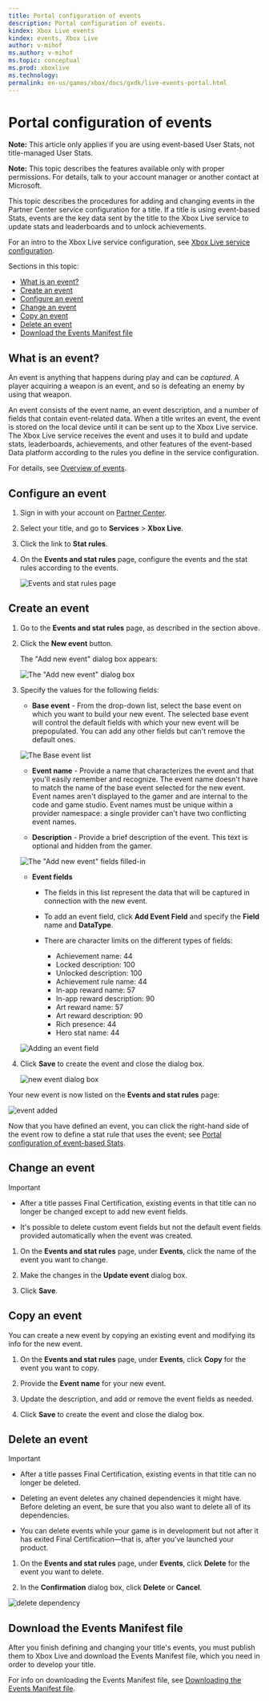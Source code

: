 ```yaml
---
title: Portal configuration of events
description: Portal configuration of events.
kindex: Xbox Live events
kindex: events, Xbox Live
author: v-mihof
ms.author: v-mihof
ms.topic: conceptual
ms.prod: xboxlive
ms.technology: 
permalink: en-us/games/xbox/docs/gxdk/live-events-portal.html
---
```


# Portal configuration of events

<!-- 
article copied from secure docs portal "Events (Partner Center)"
# Configure Xbox Live events for data platform 2013 in Partner Center
-->

**Note:** This article only applies if you are using event-based User Stats, not title-managed User Stats.

**Note:** This topic describes the features available only with proper permissions. For details, talk to your account manager or another contact at Microsoft.

This topic describes the procedures for adding and changing events in the Partner Center service configuration for a title. If a title is using event-based Stats, events are the key data sent by the title to the Xbox Live service to update stats and leaderboards and to unlock achievements.

For an intro to the Xbox Live service configuration, see [Xbox Live service configuration](https://docs.microsoft.com/windows/uwp/xbox-live/xbox-live-service-configuration).

<!-- For an intro to data platform 2013, see the XDK topic, **How the Xbox Live data platform 2013 works**. -->


Sections in this topic:

   *  [What is an event?](#ID4EKB)  
   *  [Create an event](#ID4EUB) 
   *  [Configure an event](#ID4EYM)  
   *  [Change an event](#ID4EYE)  
   *  [Copy an event](#ID4EBG)  
   *  [Delete an event](#ID4EBL) 
   *  [Download the Events Manifest file](#ID4ERH)  


<a id="ID4EKB"></a>

## What is an event?  

An event is anything that happens during play and can be *captured*. A player acquiring a weapon is an event, and so is defeating an enemy by using that weapon.  

An event consists of the event name, an event description, and a number of fields that contain event-related data. When a title writes an event, the event is stored on the local device until it can be sent up to the Xbox Live service. The Xbox Live service receives the event and uses it to build and update stats, leaderboards, achievements, and other features of the event-based Data platform according to the rules you define in the service configuration.

For details, see [Overview of events](../live-game-events.md).


<a id="ID4EYM"></a>

## Configure an event

1. Sign in with your account on [Partner Center](https://developer.microsoft.com/dashboard/windows/overview).

1. Select your title, and go to **Services** > **Xbox Live**.

1. Click the link to **Stat rules**.

1. On the **Events and stat rules** page, configure the events and the stat rules according to the events.

   <!-- old secure portal: Events and stat rules page ../media/events-and-stat-rules-1.png -->

   ![Events and stat rules page](live-events-portal-images/events-and-stat-rules-1.png)


<a id="ID4EUB"></a>
## Create an event

1. Go to the **Events and stat rules** page, as described in the section above.

1. Click the **New event** button.

   The "Add new event" dialog box appears:

   ![The "Add new event" dialog box](live-events-portal-images/pctr-add-new-event-dbox.png)

1. Specify the values for the following fields:

   * **Base event** - From the drop-down list, select the base event on which you want to build your new event. The selected base event will control the default fields with which your new event will be prepopulated. You can add any other fields but can't remove the default ones.

   ![The Base event list](live-events-portal-images/pctr-base-event-list.png)

   *  **Event name** - Provide a name that characterizes the event and that you'll easily remember and recognize. The event name doesn't have to match the name of the base event selected for the new event. Event names aren't displayed to the gamer and are internal to the code and game studio. Event names must be unique within a provider namespace:  a single provider can't have two conflicting event names.  

   *  **Description** - Provide a brief description of the event. This text is optional and hidden from the gamer.

   ![The "Add new event" fields filled-in](live-events-portal-images/pctr-add-new-event-dbox-filled-in.png)

   *  **Event fields**  
      * The fields in this list represent the data that will be captured in connection with the new event.  
      * To add an event field, click **Add Event Field** and specify the **Field** name and **DataType**.
      * There are character limits on the different types of fields:  

         *  Achievement name: 44  
         *  Locked description: 100  
         *  Unlocked description: 100  
         *  Achievement rule name: 44  
         *  In-app reward name: 57  
         *  In-app reward description: 90  
         *  Art reward name: 57  
         *  Art reward description: 90  
         *  Rich presence: 44  
         *  Hero stat name: 44  

   ![Adding an event field](live-events-portal-images/pctr-add-event-field.png)

1. Click **Save** to create the event and close the dialog box.

   ![new event dialog box](live-events-portal-images/add-event-dialog.png)

Your new event is now listed on the **Events and stat rules** page:

![event added](live-events-portal-images/events-and-stat-rules-2.png)

Now that you have defined an event, you can click the right-hand side of the event row to define a stat rule that uses the event; see [Portal configuration of event-based Stats](../../config/live-stats-eb-portal.md).


<a id="ID4EYE"></a>

## Change an event  

> [!IMPORTANT]
> * After a title passes Final Certification, existing events in that title can no longer be changed except to add new event fields.
>
> * It's possible to delete custom event fields but not the default event fields provided automatically when the event was created.

   1. On the **Events and stat rules** page, under **Events**, click the name of the event you want to change.

   1. Make the changes in the **Update event** dialog box.

   1. Click **Save**.


<a id="ID4EBG"></a>
## Copy an event  

You can create a new event by copying an existing event and modifying its info for the new event.

   1. On the **Events and stat rules** page, under **Events**, click **Copy** for the event you want to copy.

   1. Provide the **Event name** for your new event.

   1. Update the description, and add or remove the event fields as needed.

   1. Click **Save** to create the event and close the dialog box.


<a id="ID4EBL"></a>
## Delete an event  

> [!IMPORTANT]
> * After a title passes Final Certification, existing events in that title can no longer be deleted.
>
> * Deleting an event deletes any chained dependencies it might have. Before deleting an event, be sure that you also want to delete all of its dependencies.
>
> * You can delete events while your game is in development but not after it has exited Final Certification&mdash;that is, after you've launched your product.


   1. On the **Events and stat rules** page, under **Events**, click **Delete** for the event you want to delete.

   1. In the **Confirmation** dialog box, click **Delete** or **Cancel**.

 ![delete dependency](live-events-portal-images/event_delete_dependency.png)


<a id="ID4ERH"></a>

## Download the Events Manifest file

After you finish defining and changing your title's events, you must publish them to Xbox Live and download the Events Manifest file, which you need in order to develop your title.  

For info on downloading the Events Manifest file, see [Downloading the Events Manifest file](live-downloading-events-manifest.md).
